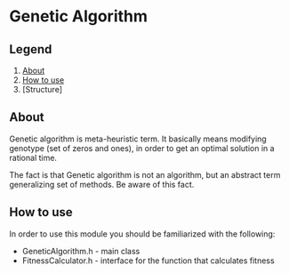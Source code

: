 # Genetic Algorithm

## Legend
1. [About](#about)
2. [How to use](#how-to-use) <!-- 3. [API] -->
4. [Structure]

## About
<div id="about"></div>
Genetic algorithm is meta-heuristic term.
It basically means modifying genotype (set of zeros and ones),
in order to get an optimal solution in a rational time.

The fact is that Genetic algorithm is not an algorithm, but an
abstract term generalizing set of methods. Be aware of this fact.

## How to use
<div id="how-to-use"></div>
In order to use this module you should be familiarized with
the following:

- GeneticAlgorithm.h - main class
- FitnessCalculator.h - interface for the function that calculates fitness

